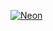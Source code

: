 

[![Neon](https://github.com/neondatabase/.github/assets/27310414/f026c202-e4dd-4393-803c-c9515387ec60)](https://neon.tech)
